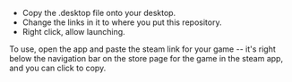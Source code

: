 * Copy the .desktop file onto your desktop.
* Change the links in it to where you put this repository.
* Right click, allow launching.

To use, open the app and paste the steam link for your game -- it's right
below the navigation bar on the store page for the game in the steam app, and
you can click to copy.
